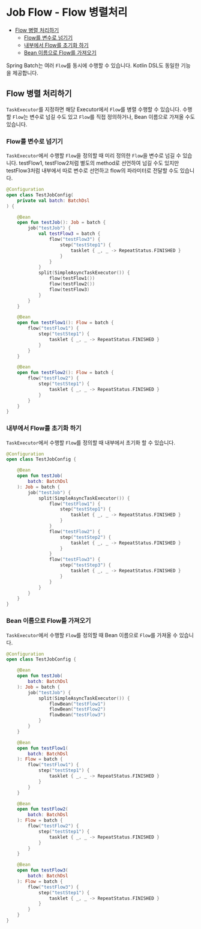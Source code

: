 # Job Flow - Flow 병렬처리

- [Flow 병렬 처리하기](#flow-병렬-처리하기)
  - [Flow를 변수로 넘기기](#flow를-변수로-넘기기)
  - [내부에서 Flow를 초기화 하기](#내부에서-flow를-초기화-하기)
  - [Bean 이름으로 Flow를 가져오기](#bean-이름으로-flow를-가져오기)

Spring Batch는 여러 `Flow`를 동시에 수행할 수 있습니다. Kotlin DSL도 동일한 기능을 제공합니다.

## Flow 병렬 처리하기

`TaskExecutor`를 지정하면 해당 Executor에서 `Flow`를 병렬 수행할 수 있습니다. 수행할 `Flow`는 변수로 넘길 수도 있고 `Flow`를 직접 정의하거나, Bean 이름으로 가져올 수도 있습니다.

### Flow를 변수로 넘기기

`TaskExecutor`에서 수행할 `Flow`을 정의할 때 미리 정의한 `Flow`을 변수로 넘길 수 있습니다. testFlow1, testFlow2처럼 별도의 method로 선언하여 넘길 수도 있지만 testFlow3처럼 내부에서 따로 변수로 선언하고 flow의 파라미터로 전달할 수도 있습니다.

```kotlin
@Configuration
open class TestJobConfig(
    private val batch: BatchDsl
) {

    @Bean
    open fun testJob(): Job = batch {
        job("testJob") {
            val testFlow3 = batch {
                flow("testFlow3") {
                    step("testStep1") {
                        tasklet { _, _ -> RepeatStatus.FINISHED }
                    }
                }
            }
            split(SimpleAsyncTaskExecutor()) {
                flow(testFlow1())
                flow(testFlow2())
                flow(testFlow3)
            }
        }
    }

    @Bean
    open fun testFlow1(): Flow = batch {
        flow("testFlow1") {
            step("testStep1") {
                tasklet { _, _ -> RepeatStatus.FINISHED }
            }
        }
    }

    @Bean
    open fun testFlow2(): Flow = batch {
        flow("testFlow2") {
            step("testStep1") {
                tasklet { _, _ -> RepeatStatus.FINISHED }
            }
        }
    }
}
```

### 내부에서 Flow를 초기화 하기

`TaskExecutor`에서 수행할 `Flow`를 정의할 때 내부에서 초기화 할 수 있습니다.

```kotlin
@Configuration
open class TestJobConfig {

    @Bean
    open fun testJob(
        batch: BatchDsl
    ): Job = batch {
        job("testJob") {
            split(SimpleAsyncTaskExecutor()) {
                flow("testFlow1") {
                    step("testStep1") {
                        tasklet { _, _ -> RepeatStatus.FINISHED }
                    }
                }
                flow("testFlow2") {
                    step("testStep2") {
                        tasklet { _, _ -> RepeatStatus.FINISHED }
                    }
                }
                flow("testFlow3") {
                    step("testStep3") {
                        tasklet { _, _ -> RepeatStatus.FINISHED }
                    }
                }
            }
        }
    }
}
```

### Bean 이름으로 Flow를 가져오기

`TaskExecutor`에서 수행할 `Flow`를 정의할 때 Bean 이름으로 `Flow`를 가져올 수 있습니다.

```kotlin
@Configuration
open class TestJobConfig {

    @Bean
    open fun testJob(
        batch: BatchDsl
    ): Job = batch {
        job("testJob") {
            split(SimpleAsyncTaskExecutor()) {
                flowBean("testFlow1")
                flowBean("testFlow2")
                flowBean("testFlow3")
            }
        }
    }

    @Bean
    open fun testFlow1(
        batch: BatchDsl
    ): Flow = batch {
        flow("testFlow1") {
            step("testStep1") {
                tasklet { _, _ -> RepeatStatus.FINISHED }
            }
        }
    }

    @Bean
    open fun testFlow2(
        batch: BatchDsl
    ): Flow = batch {
        flow("testFlow2") {
            step("testStep1") {
                tasklet { _, _ -> RepeatStatus.FINISHED }
            }
        }
    }

    @Bean
    open fun testFlow3(
        batch: BatchDsl
    ): Flow = batch {
        flow("testFlow3") {
            step("testStep1") {
                tasklet { _, _ -> RepeatStatus.FINISHED }
            }
        }
    }
}
```
